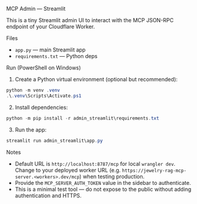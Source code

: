 MCP Admin — Streamlit

This is a tiny Streamlit admin UI to interact with the MCP JSON-RPC endpoint of your Cloudflare Worker.

Files
- `app.py` — main Streamlit app
- `requirements.txt` — Python deps

Run (PowerShell on Windows)

1. Create a Python virtual environment (optional but recommended):

```powershell
python -m venv .venv
.\.venv\Scripts\Activate.ps1
```

2. Install dependencies:

```powershell
python -m pip install -r admin_streamlit\requirements.txt
```

3. Run the app:

```powershell
streamlit run admin_streamlit\app.py
```

Notes
- Default URL is `http://localhost:8787/mcp` for local `wrangler dev`. Change to your deployed worker URL (e.g. `https://jewelry-rag-mcp-server.<workers>.dev/mcp`) when testing production.
- Provide the `MCP_SERVER_AUTH_TOKEN` value in the sidebar to authenticate.
- This is a minimal test tool — do not expose to the public without adding authentication and HTTPS.

